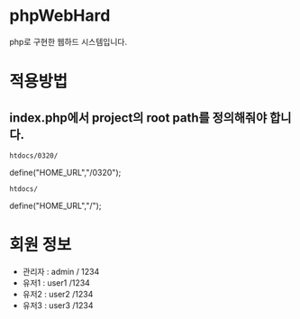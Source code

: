 # phpWebHard
php로 구현한 웹하드 시스템입니다.

# 적용방법
## index.php에서 project의 root path를 정의해줘야 합니다.

```htdocs/0320/```

define("HOME_URL","/0320");

```htdocs/ ```

define("HOME_URL","/");

# 회원 정보
* 관리자 : admin / 1234
* 유저1 : user1 /1234
* 유저2 : user2 /1234
* 유저3 : user3 /1234

